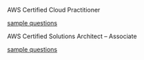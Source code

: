 AWS Certified Cloud Practitioner

[sample questions](https://d1.awsstatic.com/training-and-certification/docs-cloud-practitioner/AWS-Certified-Cloud-Practioner_Sample_Questions_v1.1_FINAL.PDF)

AWS Certified Solutions Architect – Associate

[sample questions](https://d1.awsstatic.com/training-and-certification/docs-sa-assoc/AWS-Certified-Solutions-Architect-Associate_Sample-Questions_v4.1_FINAL.pdf)
